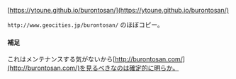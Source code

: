 
[https://ytoune.github.io/burontosan/](https://ytoune.github.io/burontosan/)

`http://www.geocities.jp/burontosan/` のほぼコピー。

#### 補足

これはメンテナンスする気がないから[http://burontosan.com/](http://burontosan.com/)を見るべきなのは確定的に明らか。
